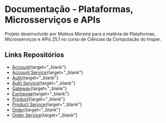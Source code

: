 # Documentação - Plataformas, Microsserviços e APIs

Projeto desenvolvido por *Mateus Moreira* para a matéria de Plataformas, Microsserviços e APIs 25.1 no curso de Ciências da Computação do Insper.

## Links Repositórios

- [Account](https://github.com/mmp052/account){target="_blank"}
- [Account Service](https://github.com/mmp052/account-service){target="_blank"}
- [Auth](https://github.com/mmp052/auth){target="_blank"}
- [Auth Service](https://github.com/mmp052/auth-service){target="_blank"}
- [Gateway](https://github.com/mmp052/gateway-service){target="_blank"}
- [Exchange](https://github.com/mmp052/exchange){target="_blank"}
- [Product](https://github.com/mmp052/product){target="_blank"}
- [Product Service](https://github.com/mmp052/product-service){target="_blank"}
- [Order](https://github.com/mmp052/order){target="_blank"}
- [Order Service](https://github.com/mmp052/order-service){target="_blank"}